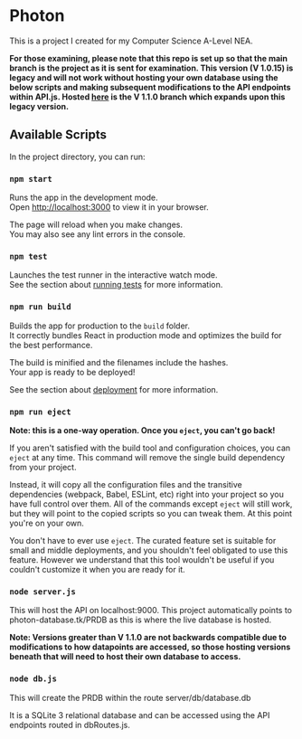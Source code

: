 # Photon

This is a project I created for my Computer Science A-Level NEA.

**For those examining, please note that this repo is set up so that the main branch is the project as it is sent for examination. This version (V 1.0.15) is legacy and will not work without hosting your own database using the below scripts and making subsequent modifications to the API endpoints within API.js. Hosted [here](https://bhasvic-photon.vercel.app/) is the V 1.1.0 branch which expands upon this legacy version.**

## Available Scripts

In the project directory, you can run:

### `npm start`

Runs the app in the development mode.\
Open [http://localhost:3000](http://localhost:3000) to view it in your browser.

The page will reload when you make changes.\
You may also see any lint errors in the console.

### `npm test`

Launches the test runner in the interactive watch mode.\
See the section about [running tests](https://facebook.github.io/create-react-app/docs/running-tests) for more information.

### `npm run build`

Builds the app for production to the `build` folder.\
It correctly bundles React in production mode and optimizes the build for the best performance.

The build is minified and the filenames include the hashes.\
Your app is ready to be deployed!

See the section about [deployment](https://facebook.github.io/create-react-app/docs/deployment) for more information.

### `npm run eject`

**Note: this is a one-way operation. Once you `eject`, you can't go back!**

If you aren't satisfied with the build tool and configuration choices, you can `eject` at any time. This command will remove the single build dependency from your project.

Instead, it will copy all the configuration files and the transitive dependencies (webpack, Babel, ESLint, etc) right into your project so you have full control over them. All of the commands except `eject` will still work, but they will point to the copied scripts so you can tweak them. At this point you're on your own.

You don't have to ever use `eject`. The curated feature set is suitable for small and middle deployments, and you shouldn't feel obligated to use this feature. However we understand that this tool wouldn't be useful if you couldn't customize it when you are ready for it.

### `node server.js`

This will host the API on localhost:9000. This project automatically points to photon-database.tk/PRDB as this is where the live database is hosted.

**Note: Versions greater than V 1.1.0 are not backwards compatible due to modifications to how datapoints are accessed, so those hosting versions beneath that will need to host their own database to access.**

### `node db.js`

This will create the PRDB within the route server/db/database.db

It is a SQLite 3 relational database and can be accessed using the API endpoints routed in dbRoutes.js.

